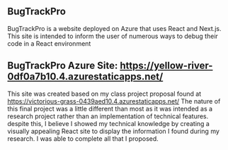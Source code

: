 ## BugTrackPro
BugTrackPro is a website deployed on Azure that uses React and Next.js.
This site is intended to inform the user of numerous ways to debug their code in a React environment

## BugTrackPro Azure Site: https://yellow-river-0df0a7b10.4.azurestaticapps.net/

This site was created based on my class project proposal found at https://victorious-grass-0439aed10.4.azurestaticapps.net/
The nature of this final project was a little different than most as it was intended as a research project rather than an implementation of technical features. 
despite this, I believe I showed my technical knowledge by creating a visually appealing React site to display the information I found during my research. I was able to complete all that I proposed. 







